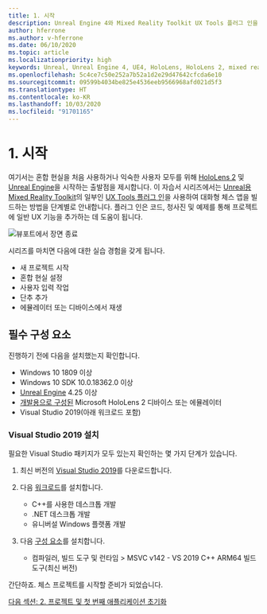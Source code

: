 ```yaml
---
title: 1. 시작
description: Unreal Engine 4와 Mixed Reality Toolkit UX Tools 플러그 인을 사용하여 간단한 체스 앱을 만드는 자습서 시리즈 1/6부
author: hferrone
ms.author: v-hferrone
ms.date: 06/10/2020
ms.topic: article
ms.localizationpriority: high
keywords: Unreal, Unreal Engine 4, UE4, HoloLens, HoloLens 2, mixed reality, 자습서, 시작, mrtk, uxt, UX Tools, 설명서
ms.openlocfilehash: 5c4ce7c50e252a7b52a1d2e29d47642cfcda6e10
ms.sourcegitcommit: 09599b4034be825e4536eeb9566968afd021d5f3
ms.translationtype: HT
ms.contentlocale: ko-KR
ms.lasthandoff: 10/03/2020
ms.locfileid: "91701165"
---
```

# <a name="1-getting-started"></a>1. 시작

여기서는 혼합 현실을 처음 사용하거나 익숙한 사용자 모두를 위해 [HoloLens 2](https://docs.microsoft.com/windows/mixed-reality/) 및 [Unreal Engine](https://www.unrealengine.com/en-US/)을 시작하는 출발점을 제시합니다. 이 자습서 시리즈에서는 [Unreal용 Mixed Reality Toolkit](https://github.com/microsoft/MixedRealityToolkit-Unreal)의 일부인 [UX Tools 플러그 인](https://github.com/microsoft/MixedReality-UXTools-Unreal)을 사용하여 대화형 체스 앱을 빌드하는 방법을 단계별로 안내합니다. 플러그 인은 코드, 청사진 및 예제를 통해 프로젝트에 일반 UX 기능을 추가하는 데 도움이 됩니다. 

![뷰포트에서 장면 종료](images/unreal-uxt/5-endscene.PNG)

시리즈를 마치면 다음에 대한 실습 경험을 갖게 됩니다.
* 새 프로젝트 시작
* 혼합 현실 설정
* 사용자 입력 작업
* 단추 추가
* 에뮬레이터 또는 디바이스에서 재생


## <a name="prerequisites"></a>필수 구성 요소
진행하기 전에 다음을 설치했는지 확인합니다.
* Windows 10 1809 이상
* Windows 10 SDK 10.0.18362.0 이상
* [Unreal Engine](https://www.unrealengine.com/en-US/get-now) 4.25 이상
* [개발용으로 구성된](../../platform-capabilities-and-apis/using-visual-studio.md#enabling-developer-mode) Microsoft HoloLens 2 디바이스 또는 에뮬레이터
* Visual Studio 2019(아래 워크로드 포함)

### <a name="installing-visual-studio-2019"></a>Visual Studio 2019 설치
필요한 Visual Studio 패키지가 모두 있는지 확인하는 몇 가지 단계가 있습니다.
1. 최신 버전의 [Visual Studio 2019](https://visualstudio.microsoft.com/downloads/)를 다운로드합니다.
2. 다음 [워크로드](https://docs.microsoft.com/visualstudio/install/modify-visual-studio?#modify-workloads)를 설치합니다.
    * C++를 사용한 데스크톱 개발
    * .NET 데스크톱 개발
    * 유니버설 Windows 플랫폼 개발

3. 다음 [구성 요소](https://docs.microsoft.com/visualstudio/install/modify-visual-studio?#modify-individual-components)를 설치합니다.
    * 컴파일러, 빌드 도구 및 런타임 > MSVC v142 - VS 2019 C++ ARM64 빌드 도구(최신 버전)

간단하죠. 체스 프로젝트를 시작할 준비가 되었습니다.

[다음 섹션: 2. 프로젝트 및 첫 번째 애플리케이션 초기화](unreal-uxt-ch2.md)